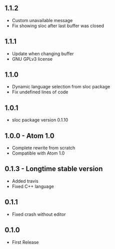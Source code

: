 ## 1.1.2

* Custom unavailable message
* Fix showing sloc after last buffer was closed

## 1.1.1
* Update when changing buffer
* GNU GPLv3 license

## 1.1.0
* Dynamic language selection from sloc package
* Fix undefined lines of code

## 1.0.1
* sloc package version 0.1.10

## 1.0.0 - Atom 1.0
* Complete rewrite from scratch
* Compatible with Atom 1.0

## 0.1.3 - Longtime stable version
* Added travis
* Fixed C++ language

## 0.1.1
* Fixed crash without editor

## 0.1.0
* First Release
